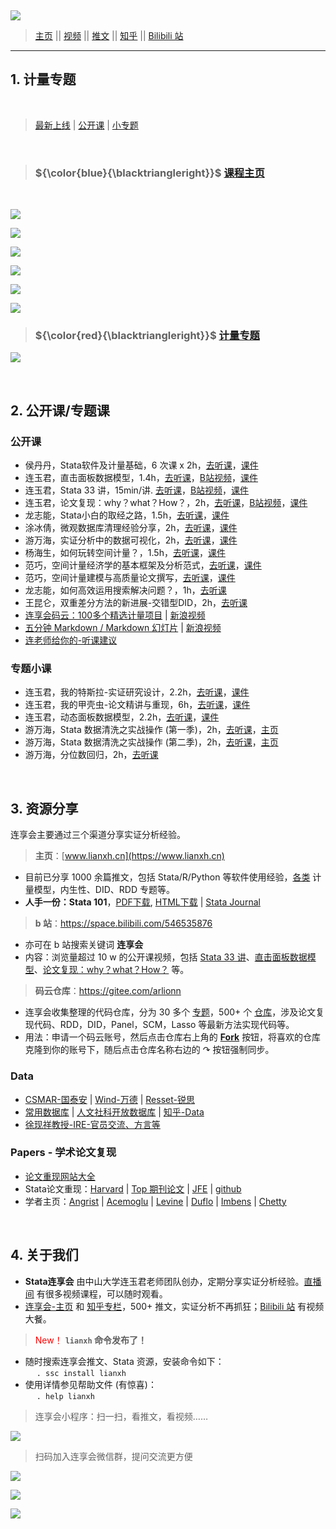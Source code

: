 
&emsp;


![](https://fig-lianxh.oss-cn-shenzhen.aliyuncs.com/Lianxh_装饰黄线.png)

> [主页](https://www.lianxh.cn/news/46917f1076104.html)  || [视频](http://lianxh.duanshu.com) || [推文](https://www.lianxh.cn/news/d4d5cd7220bc7.html) || [知乎](https://www.zhihu.com/people/arlionn/) || [Bilibili 站](https://space.bilibili.com/546535876) 

---

## 1. 计量专题

&emsp;

> [最新上线](https://gitee.com/arlionn/collections/278581) | [公开课](https://gitee.com/arlionn/collections/278579) | [小专题](https://gitee.com/arlionn/collections/1257)

&emsp; 

> ### ${\color{blue}{\blacktriangleright}}$ [课程主页](https://www.lianxh.cn/news/46917f1076104.html)

&emsp;

[![](https://fig-lianxh.oss-cn-shenzhen.aliyuncs.com/MayunKC-001.png)](https://www.lianxh.cn/news/46917f1076104.html)

[![](https://fig-lianxh.oss-cn-shenzhen.aliyuncs.com/MayunKC-002.png)](https://www.lianxh.cn/news/46917f1076104.html)

[![](https://fig-lianxh.oss-cn-shenzhen.aliyuncs.com/MayunKC-003.png)](https://www.lianxh.cn/news/46917f1076104.html)

[![](https://fig-lianxh.oss-cn-shenzhen.aliyuncs.com/MayunKC-004.png)](https://www.lianxh.cn/news/46917f1076104.html)

[![](https://fig-lianxh.oss-cn-shenzhen.aliyuncs.com/MayunKC-005.png)](https://www.lianxh.cn/news/46917f1076104.html)

[![](https://fig-lianxh.oss-cn-shenzhen.aliyuncs.com/MayunKC-006.png)](https://www.lianxh.cn/news/46917f1076104.html)

> ### ${\color{red}{\blacktriangleright}}$ [计量专题](https://gitee.com/arlionn/Course)

![](https://fig-lianxh.oss-cn-shenzhen.aliyuncs.com/Lianxh_装饰黄线.png)

&emsp;

## 2. 公开课/专题课

### 公开课 
- 侯丹丹，Stata软件及计量基础，6 次课 x 2h，[去听课](https://lianxh.duanshu.com/#/brief/course/49c3dbf11982456db9be1b5f595285dc)，[课件](https://gitee.com/arlionn/stataopen)
- 连玉君，直击面板数据模型，1.4h，[去听课](http://lianxh-pc.duanshu.com/course/detail/7d1d3266e07d424dbeb3926170835b38)，[B站视频](https://www.bilibili.com/video/BV1oU4y187qY)，[课件](https://gitee.com/arlionn/PanelData)
- 连玉君，Stata 33 讲，15min/讲. [去听课](http://lianxh-pc.duanshu.com/course/detail/b22b17ee02c24015ae759478697df2a0)，[B站视频](https://space.bilibili.com/546535876/channel/detail?cid=160748)，[课件](https://gitee.com/arlionn/stata101)  
- 连玉君，论文复现：why？what？How？，2h，[去听课](https://www.lianxh.cn/news/3544e941a02d8.html)，[B站视频](https://www.bilibili.com/video/BV1D54y1n7Fa)，[课件](https://gitee.com/arlionn/rep)
- 龙志能，Stata小白的取经之路，1.5h，[去听课](https://lianxh.duanshu.com/#/brief/course/137d1b7c7c0045e682d3cf0cb2711530)，[课件](https://gitee.com/arlionn/StataBin)
- 涂冰倩，微观数据库清理经验分享，2h，[去听课](https://gitee.com/arlionn/dataclean/blob/master/%E5%85%AC%E5%BC%80%E8%AF%BE%EF%BC%9A%E6%B6%82%E5%86%B0%E5%80%A9-%E5%BE%AE%E8%A7%82%E6%95%B0%E6%8D%AE%E5%BA%93%E6%B8%85%E7%90%86%E7%BB%8F%E9%AA%8C%E5%88%86%E4%BA%AB.md#https://gitee.com/link?target=https%3A%2F%2Fwww.lianxh.cn%2Fblogs%2F16.html)，[课件](https://gitee.com/arlionn/dataclean)
- 游万海，实证分析中的数据可视化，2h，[去听课](https://lianxh.duanshu.com/#/brief/course/da1a75bc3acc4e238f489af3367efa26)，[课件](https://gitee.com/arlionn/Rplot)
- 杨海生，如何玩转空间计量？，1.5h，[去听课](https://lianxh.duanshu.com/#/brief/course/675437c0c52f4e48947531286cef1e87)，[课件](https://gitee.com/arlionn/SP/blob/master/%E5%85%AC%E5%BC%80%E8%AF%BE-%E6%9D%A8%E6%B5%B7%E7%94%9F-%E7%8E%A9%E8%BD%AC%E7%A9%BA%E9%97%B4%E8%AE%A1%E9%87%8F.md)
- 范巧，空间计量经济学的基本框架及分析范式，[去听课](https://lianxh.duanshu.com/#/brief/course/6b294c08454042ce860e43363bbeed5b)，[课件](https://gitee.com/arlionn/SP/blob/master/%E5%85%AC%E5%BC%80%E8%AF%BE-%E8%8C%83%E5%B7%A7-%E7%A9%BA%E9%97%B4%E8%AE%A1%E9%87%8F%E7%BB%8F%E6%B5%8E%E5%AD%A6%E5%9F%BA%E6%9C%AC%E6%A1%86%E6%9E%B6%7C%E5%88%86%E6%9E%90%E8%8C%83%E5%BC%8F.md)
- 范巧，空间计量建模与高质量论文撰写，[去听课](https://lianxh.duanshu.com/#/brief/course/35252658d4a046a0b0b74ceea1f8e0ee)，[课件](https://gitee.com/arlionn/SP/blob/master/%E5%85%AC%E5%BC%80%E8%AF%BE-%E8%8C%83%E5%B7%A7-%E7%A9%BA%E9%97%B4%E8%AE%A1%E9%87%8F%E7%BB%8F%E6%B5%8E%E5%AD%A6%E5%9F%BA%E6%9C%AC%E6%A1%86%E6%9E%B6%7C%E5%88%86%E6%9E%90%E8%8C%83%E5%BC%8F.md)
- 龙志能，如何高效运用搜索解决问题？，1h，[去听课](https://lianxh.duanshu.com/#/brief/course/ac14b768d2314d43a8a805205a45d3e3)
- 王昆仑，双重差分方法的新进展-交错型DID，2h，[去听课](https://lianxh.duanshu.com/#/brief/course/9f83a4513f7f409b96e40a1bd0c79379)
- [连享会码云：100多个精选计量项目](https://www.lianxh.cn/news/944a69d75cec9.html) |  [新浪视频](https://weibo.com/tv/show/1034:4479228373303338)
- [五分钟 Markdown / Markdown 幻灯片](https://gitee.com/arlionn/md) | [新浪视频](https://weibo.com/tv/show/1034:4484204327796746)
- [连老师给你的-听课建议](https://www.lianxh.cn/news/69706e871c9ad.html)

### 专题小课
- 连玉君，我的特斯拉-实证研究设计，2.2h，[去听课](https://lianxh.duanshu.com/#/course/5ae82756cc1b478c872a63cbca4f0a5e)，[课件](https://gitee.com/arlionn/Live/tree/master/%E6%88%91%E7%9A%84%E7%89%B9%E6%96%AF%E6%8B%89-%E5%AE%9E%E8%AF%81%E7%A0%94%E7%A9%B6%E8%AE%BE%E8%AE%A1-%E8%BF%9E%E7%8E%89%E5%90%9B)
- 连玉君，我的甲壳虫-论文精讲与重现，6h，[去听课](https://lianxh.duanshu.com/#/brief/course/c3f79a0395a84d2f868d3502c348eafc)，[课件](https://gitee.com/arlionn/paper101)
- 连玉君，动态面板数据模型，2.2h，[去听课](https://efves.duanshu.com/#/brief/course/3c3ac06108594577a6e3112323d93f3e)，[课件](https://gitee.com/arlionn/Live/tree/master/%E8%BF%9E%E7%8E%89%E5%90%9B-%E5%8A%A8%E6%80%81%E9%9D%A2%E6%9D%BF%E6%A8%A1%E5%9E%8B)
- 游万海，Stata 数据清洗之实战操作 (第一季)，2h，[去听课](https://lianxh.duanshu.com/#/brief/course/c5193f0e6e414a7e889a8ff9aeb4aaef)，[主页](https://gitee.com/arlionn/dataclean)
- 游万海，Stata 数据清洗之实战操作 (第二季)，2h，[去听课](https://lianxh.duanshu.com/#/brief/course/23924488072b4e458ec3bb0a830b187f)，[主页](https://gitee.com/arlionn/dataclean)
- 游万海，分位数回归，2h，[去听课](https://lianxh.duanshu.com/#/brief/course/f0bfb3102ada48969966c92123a7ebf0)

&emsp;

## 3. 资源分享

连享会主要通过三个渠道分享实证分析经验。

> **主页**：[www.lianxh.cn](https://www.lianxh.cn)  
  - 目前已分享 1000 余篇推文，包括 Stata/R/Python 等软件使用经验，[各类](https://www.lianxh.cn/blogs.html) 计量模型，内生性、DID、RDD 专题等。
  - **人手一份：Stata 101**，[PDF下载](https://file.lianxh.cn/KC/Slides/lianxh_Stata101.pdf), [HTML下载](https://file.lianxh.cn/KC/Slides/lianxh_Stata101.html) | [Stata Journal](https://www.lianxh.cn/news/12ffe67d8d8fb.html)
> **b 站**：<https://space.bilibili.com/546535876> 
  - 亦可在 b 站搜索关键词 **连享会**
  - 内容：浏览量超过 10 w 的公开课视频，包括 [Stata 33 讲](https://space.bilibili.com/546535876/channel/detail?cid=160748)、[直击面板数据模型](https://www.bilibili.com/video/BV1oU4y187qY)、[论文复现：why？what？How？](https://www.bilibili.com/video/BV1D54y1n7Fa) 等。
> **码云仓库**：<https://gitee.com/arlionn>
  - 连享会收集整理的代码仓库，分为 30 多个 [专题](https://gitee.com/arlionn/collections)，500+ 个 [仓库](https://gitee.com/arlionn/projects)，涉及论文复现代码、RDD，DID，Panel，SCM，Lasso 等最新方法实现代码等。
  - 用法：申请一个码云账号，然后点击仓库右上角的 **[Fork](https://gitee.com/arlionn/list#)** 按钮，将喜欢的仓库克隆到你的账号下，随后点击仓库名称右边的 $\curvearrowright$ 按钮强制同步。

### Data
- [CSMAR-国泰安](http://www.gtarsc.com/#/datacenter/singletable) | [Wind-万德](https://www.wind.com.cn/Default.html) | [Resset-锐思](http://www.resset.cn/databases)
- [常用数据库](https://www.lianxh.cn/news/0b65fd5165c2c.html) | [人文社科开放数据库](https://www.lianxh.cn/news/6f06c914acde8.html) | [知乎-Data](https://www.zhihu.com/question/20179699/answer/681756635)
- [徐现祥教授-IRE-官员交流、方言等](https://www.lianxh.cn/news/8c9f81a5f19ee.html)

### Papers - 学术论文复现
- [论文重现网站大全](https://www.lianxh.cn/news/e87e5976686d5.html)
- Stata论文重现：[Harvard][harvd] | [Top 期刊论文](https://ejd.econ.mathematik.uni-ulm.de/) | [JFE][jfe]  | [github][git1] 
- 学者主页：[Angrist][Ang1] | [Acemoglu][acem]  | [Levine][ross] | [Duflo][Duflo] | [Imbens](https://scholar.harvard.edu/imbens/software) | [Chetty](http://www.rajchetty.com/)

[harvd]:https://dataverse.harvard.edu/dataverse
[jfe]:http://jfe.rochester.edu/data.htm
[Ang1]:http://economics.mit.edu/faculty/angrist/data1/data
[acem]:http://economics.mit.edu/faculty/acemoglu/data
[ross]:http://faculty.haas.berkeley.edu/ross_levine/papers.htm
[duflo]:http://economics.mit.edu/faculty/eduflo/papers
[git1]:https://github.com/search?utf8=%E2%9C%93&q=stata&type=

[yahoogit]:https://search.yahoo.com/search;_ylt=AwrBT8di2LBZqyEAuG9XNyoA;_ylc=X1MDMjc2NjY3OQRfcgMyBGZyA3lmcC10LTQ3MwRncHJpZAMEbl9yc2x0AzAEbl9zdWdnAzAEb3JpZ2luA3NlYXJjaC55YWhvby5jb20EcG9zAzAEcHFzdHIDBHBxc3RybAMwBHFzdHJsAzE0BHF1ZXJ5A3N0YXRhJTIwZ2l0aHViBHRfc3RtcAMxNTA0NzYxODcz?p=stata+github&fr2=sb-top&fr=yfp-t-473&fp=1


&emsp;


## 4. 关于我们

- **Stata连享会** 由中山大学连玉君老师团队创办，定期分享实证分析经验。[直播间](http://lianxh.duanshu.com) 有很多视频课程，可以随时观看。
- [连享会-主页](https://www.lianxh.cn) 和 [知乎专栏](https://www.zhihu.com/people/arlionn/)，500+ 推文，实证分析不再抓狂；[Bilibili 站](https://space.bilibili.com/546535876) 有视频大餐。

><font color=red>New！</font> **`lianxh` 命令发布了！**    

- 随时搜索连享会推文、Stata 资源，安装命令如下：  
  &emsp; `. ssc install lianxh`  
- 使用详情参见帮助文件 (有惊喜)：   
  &emsp; `. help lianxh`

> 连享会小程序：扫一扫，看推文，看视频……

[![](https://fig-lianxh.oss-cn-shenzhen.aliyuncs.com/连享会小程序二维码180.png)](https://www.lianxh.cn/news/46917f1076104.html)

> 扫码加入连享会微信群，提问交流更方便

![](https://fig-lianxh.oss-cn-shenzhen.aliyuncs.com/连享会-学习交流微信群001-150.jpg)


![](https://fig-lianxh.oss-cn-shenzhen.aliyuncs.com/Lianxh_装饰黄线.png)

![](https://fig-lianxh.oss-cn-shenzhen.aliyuncs.com/连享会-草料主页-一码平川600.png)
